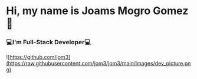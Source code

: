 # Hi, my name is Joams Mogro Gomez👋
### 💻I'm Full-Stack Developer💻

![https://github.com/jom3](https://raw.githubusercontent.com/jom3/jom3/main/images/dev_picture.png)